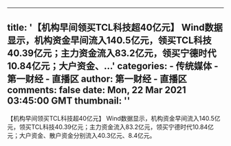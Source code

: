 
---
title: '【机构早间领买TCL科技超40亿元】 Wind数据显示，机构资金早间流入140.5亿元，领买TCL科技40.39亿元；主力资金流入83.2亿元，领买宁德时代10.84亿元；大户资金、...'
categories: 
    - 传统媒体
    - 第一财经 - 直播区
author: 第一财经 - 直播区
comments: false
date: Mon, 22 Mar 2021 03:45:00 GMT
thumbnail: ''
---

<div>   
【机构早间领买TCL科技超40亿元】 Wind数据显示，机构资金早间流入140.5亿元，领买TCL科技40.39亿元；主力资金流入83.2亿元，领买宁德时代10.84亿元；大户资金、散户资金分别流入40.3亿元、8.4亿元。  
</div>
            
